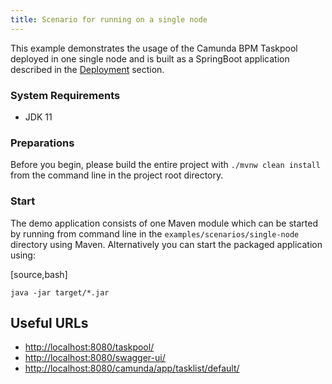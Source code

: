 ```yaml
---
title: Scenario for running on a single node
---
```


This example demonstrates the usage of the Camunda BPM Taskpool deployed in one single node and is built as a SpringBoot application 
described in the [Deployment](../../introduction/deployment.md) section.

### System Requirements

* JDK 11

### Preparations

Before you begin, please build the entire project with `./mvnw clean install` from the command line in the project root directory.

### Start

The demo application consists of one Maven module which can be started by running from command line in
the `examples/scenarios/single-node` directory using Maven. Alternatively you can start the packaged application using:

[source,bash]
```
java -jar target/*.jar
```

## Useful URLs

* [http://localhost:8080/taskpool/](http://localhost:8080/polyflow/)
* [http://localhost:8080/swagger-ui/](http://localhost:8080/swagger-ui/)
* [http://localhost:8080/camunda/app/tasklist/default/](http://localhost:8080/camunda/app/tasklist/default/)
